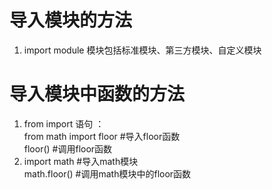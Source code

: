 # 导入模块的方法  
1. import module 模块包括标准模块、第三方模块、自定义模块  
# 导入模块中函数的方法  
1. from  import 语句 ：  
from math import floor   #导入floor函数  
floor()           #调用floor函数    
2. import math #导入math模块  
math.floor()   #调用math模块中的floor函数

